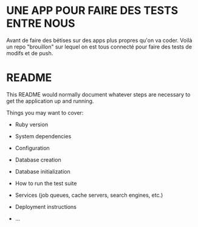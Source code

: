 # UNE APP POUR FAIRE DES TESTS ENTRE NOUS

Avant de faire des bétises sur des apps plus propres qu'on va coder. Voilà un repo "brouillon" sur lequel on est tous connecté pour faire des tests de modifs et de push.


# README

This README would normally document whatever steps are necessary to get the
application up and running.

Things you may want to cover:

* Ruby version

* System dependencies

* Configuration

* Database creation

* Database initialization

* How to run the test suite

* Services (job queues, cache servers, search engines, etc.)

* Deployment instructions

* ...
